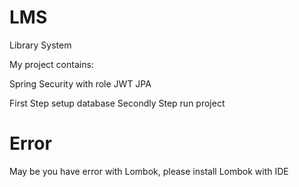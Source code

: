 # LMS
Library System

My project contains:

Spring Security with role
JWT
JPA

First Step setup database
Secondly Step run project

# Error
May be you have error with Lombok, please install Lombok with IDE
